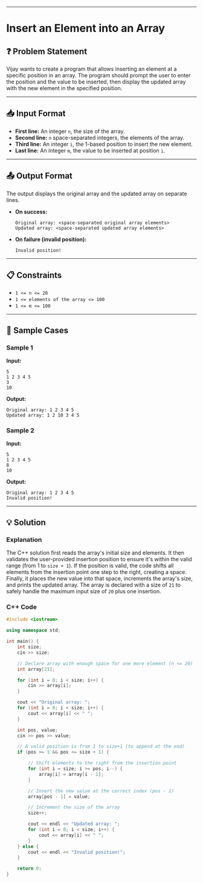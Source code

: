 -----

# Insert an Element into an Array

## ❓ Problem Statement

Vijay wants to create a program that allows inserting an element at a specific position in an array. The program should prompt the user to enter the position and the value to be inserted, then display the updated array with the new element in the specified position.

-----

## 📥 Input Format

  - **First line:** An integer `n`, the size of the array.
  - **Second line:** `n` space-separated integers, the elements of the array.
  - **Third line:** An integer `i`, the 1-based position to insert the new element.
  - **Last line:** An integer `m`, the value to be inserted at position `i`.

-----

## 📤 Output Format

The output displays the original array and the updated array on separate lines.

  - **On success:**
    ```text
    Original array: <space-separated original array elements>
    Updated array: <space-separated updated array elements>
    ```
  - **On failure (invalid position):**
    ```text
    Invalid position!
    ```

-----

## 📋 Constraints

  - `1 <= n <= 20`
  - `1 <= elements of the array <= 100`
  - `1 <= m <= 100`

-----

## 🧪 Sample Cases

### Sample 1

**Input:**

```
5
1 2 3 4 5
3
10
```

**Output:**

```
Original array: 1 2 3 4 5 
Updated array: 1 2 10 3 4 5 
```

### Sample 2

**Input:**

```
5
1 2 3 4 5
8
10
```

**Output:**

```
Original array: 1 2 3 4 5 
Invalid position!
```

-----

## 💡 Solution

### Explanation

The C++ solution first reads the array's initial size and elements. It then validates the user-provided insertion position to ensure it's within the valid range (from 1 to `size + 1`). If the position is valid, the code shifts all elements from the insertion point one step to the right, creating a space. Finally, it places the new value into that space, increments the array's size, and prints the updated array. The array is declared with a size of `21` to safely handle the maximum input size of `20` plus one insertion.

### C++ Code

```cpp
#include <iostream>

using namespace std;

int main() {
    int size;
    cin >> size;

    // Declare array with enough space for one more element (n <= 20)
    int array[21];

    for (int i = 0; i < size; i++) {
        cin >> array[i];
    }

    cout << "Original array: ";
    for (int i = 0; i < size; i++) {
        cout << array[i] << " ";
    }

    int pos, value;
    cin >> pos >> value;

    // A valid position is from 1 to size+1 (to append at the end)
    if (pos >= 1 && pos <= size + 1) {

        // Shift elements to the right from the insertion point
        for (int i = size; i >= pos; i--) {
            array[i] = array[i - 1];
        }

        // Insert the new value at the correct index (pos - 1)
        array[pos - 1] = value;

        // Increment the size of the array
        size++;

        cout << endl << "Updated array: ";
        for (int i = 0; i < size; i++) {
            cout << array[i] << " ";
        }
    } else {
        cout << endl << "Invalid position!";
    }

    return 0;
}
```
